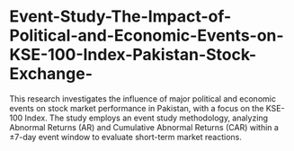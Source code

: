 # Event-Study-The-Impact-of-Political-and-Economic-Events-on-KSE-100-Index-Pakistan-Stock-Exchange-
This research investigates the influence of major political and economic events on stock market performance in Pakistan, with a focus on the KSE-100 Index. The study employs an event study methodology, analyzing Abnormal Returns (AR) and Cumulative Abnormal Returns (CAR) within a ±7-day event window to evaluate short-term market reactions.
